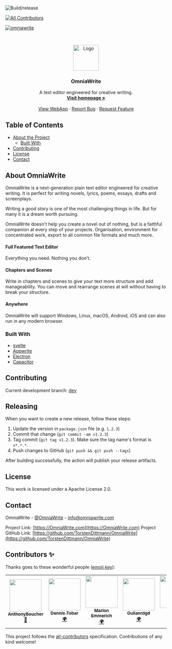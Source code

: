 ![Build/release](https://github.com/TorstenDittmann/OmniaWrite/workflows/Build/release/badge.svg)
<!-- ALL-CONTRIBUTORS-BADGE:START - Do not remove or modify this section -->
[![All Contributors](https://img.shields.io/badge/all_contributors-7-orange.svg?style=flat-square)](#contributors-)
<!-- ALL-CONTRIBUTORS-BADGE:END -->
[![omniawrite](https://snapcraft.io//omniawrite/badge.svg)](https://snapcraft.io/omniawrite)

<!-- PROJECT LOGO -->
<br />
<p align="center">
  <a href="https://omniawrite.com">
    <img src="public/android-chrome-512x512.png" alt="Logo" width="80" height="80">
  </a>

  <h3 align="center">OmniaWrite</h3>

  <p align="center">
    A text editor engineered for creative writing.
    <br />
    <a href="https://omniawrite.com"><strong>Visit homepage »</strong></a>
    <br />
    <br />
    <a href="https://app.omniawrite.com">View WebApp</a>
    ·
    <a href="https://github.com/TorstenDittmann/OmniaWrite/issues">Report Bug</a>
    ·
    <a href="https://github.com/TorstenDittmann/OmniaWrite/issues">Request Feature</a>
  </p>
</p>

<!-- TABLE OF CONTENTS -->
## Table of Contents

* [About the Project](#about-omniawrite)
  * [Built With](#built-with)
* [Contributing](#contributing)
* [License](#license)
* [Contact](#contact)

<!-- ABOUT OMNIAWRITE -->

## About OmniaWrite

OmniaWrite is a next-generation plain text editor engineered for creative writing. It is perfect for writing novels, lyrics, poems, essays, drafts and screenplays.

Writing a good story is one of the most challenging things in life. But for many it is a dream worth pursuing.

OmniaWrite doesn't help you create a novel out of nothing, but is a faithful companion at every step of your projects. Organisation, environment for concentrated work, export to all common file formats and much more.

#### Full Featured Text Editor
Everything you need. Nothing you don’t.

#### Chapters and Scenes
Write in chapters and scenes to give your text more structure and add manageability. You can move and rearrange scenes at will without having to break your structure.

#### Anywhere
OmniaWrite will support Windows, Linux, macOS, Android, iOS and can also run in any modern browser.

### Built With

* [svelte](https://svelte.dev)
* [Appwrite](https://appwrite.io)
* [Electron](https://www.electronjs.org)
* [Capacitor](https://capacitorjs.com)

## Contributing
Current development branch: [dev](https://github.com/TorstenDittmann/OmniaWrite/tree/dev)

## Releasing

When you want to create a new release, follow these steps:

1. Update the version in `package.json` file (e.g. `1.2.3`)
2. Commit that change (`git commit -am v1.2.3`)
3. Tag commit (`git tag v1.2.3`). Make sure the tag name's format is `v*.*.*`.
4. Push changes to GitHub (`git push && git push --tags`)

After building successfully, the action will publish your release artifacts.

## License

This work is licensed under a Apache License 2.0.

<!-- CONTACT -->
## Contact

OmniaWrite - [@OmniaWrite](https://twitter.com/OmniaWrite) - info@omniawrite.com

Project Link: [https://OmniaWrite.com](https://OmniaWrite.com)
Project GitHub Link: [https://github.com/TorstenDittmann/OmniaWrite](https://github.com/TorstenDittmann/OmniaWrite)

## Contributors ✨

Thanks goes to these wonderful people ([emoji key](https://allcontributors.org/docs/en/emoji-key)):

<!-- ALL-CONTRIBUTORS-LIST:START - Do not remove or modify this section -->
<!-- prettier-ignore-start -->
<!-- markdownlint-disable -->
<table>
  <tr>
    <td align="center"><a href="https://github.com/AnthonyBoucher"><img src="https://avatars0.githubusercontent.com/u/6674732?v=4" width="100px;" alt=""/><br /><sub><b>AnthonyBoucher</b></sub></a><br /><a href="#maintenance-AnthonyBoucher" title="Maintenance">🚧</a></td>
    <td align="center"><a href="https://twitter.com/dennistobar"><img src="https://avatars1.githubusercontent.com/u/1218182?v=4" width="100px;" alt=""/><br /><sub><b>Dennis Tobar</b></sub></a><br /><a href="#translation-dennistobar" title="Translation">🌍</a></td>
    <td align="center"><a href="https://github.com/marlonemmerich"><img src="https://avatars1.githubusercontent.com/u/52637919?v=4" width="100px;" alt=""/><br /><sub><b>Marlon Emmerich</b></sub></a><br /><a href="#translation-marlonemmerich" title="Translation">🌍</a></td>
    <td align="center"><a href="https://github.com/Gulianrdgd"><img src="https://avatars3.githubusercontent.com/u/45941668?v=4" width="100px;" alt=""/><br /><sub><b>Gulianrdgd</b></sub></a><br /><a href="#translation-Gulianrdgd" title="Translation">🌍</a></td>
    <td align="center"><a href="http://evgeniae.tk"><img src="https://avatars3.githubusercontent.com/u/22026957?v=4" width="100px;" alt=""/><br /><sub><b>Evgenia Polozova</b></sub></a><br /><a href="#translation-eugpoloz" title="Translation">🌍</a></td>
    <td align="center"><a href="https://github.com/ertugrulk"><img src="https://avatars1.githubusercontent.com/u/1182186?v=4" width="100px;" alt=""/><br /><sub><b>Ertugrul K</b></sub></a><br /><a href="#translation-ertugrulk" title="Translation">🌍</a></td>
    <td align="center"><a href="https://ontheneworbit.blogspot.com/"><img src="https://avatars1.githubusercontent.com/u/25644062?v=4" width="100px;" alt=""/><br /><sub><b>y yam</b></sub></a><br /><a href="#translation-sidemt" title="Translation">🌍</a></td>
  </tr>
</table>

<!-- markdownlint-enable -->
<!-- prettier-ignore-end -->
<!-- ALL-CONTRIBUTORS-LIST:END -->

This project follows the [all-contributors](https://github.com/all-contributors/all-contributors) specification. Contributions of any kind welcome!
